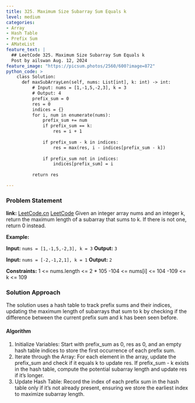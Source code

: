 ```yaml
---
title: 325. Maximum Size Subarray Sum Equals k
level: medium
categories:
- Array
- Hash Table
- Prefix Sum
- AMateList
feature_text: |
  ## LeetCode 325. Maximum Size Subarray Sum Equals k
  Post by ailswan Aug. 12, 2024
feature_image: "https://picsum.photos/2560/600?image=872"
python_code: >
    class Solution:
      def maxSubArrayLen(self, nums: List[int], k: int) -> int:
          # Input: nums = [1,-1,5,-2,3], k = 3
          # Output: 4
          prefix_sum = 0
          res = 0
          indices = {}
          for i, num in enumerate(nums):
              prefix_sum += num
              if prefix_sum == k:
                  res = i + 1
              
              if prefix_sum - k in indices:
                  res = max(res, i - indices[prefix_sum - k])
              
              if prefix_sum not in indices:
                  indices[prefix_sum] = i 
          
          return res

---
```


### Problem Statement
**link:**
[LeetCode.cn](https://leetcode.cn/problems/maximum-size-subarray-sum-equals-k/)
[LeetCode](https://leetcode.com/maximum-size-subarray-sum-equals-k/)
Given an integer array nums and an integer k, return the maximum length of a 
subarray that sums to k. If there is not one, return 0 instead.

**Example:**

**Input:** `nums = [1,-1,5,-2,3], k = 3`
**Output:** `3`
 
**Input:** `nums = [-2,-1,2,1], k = 1`
**Output:** `2`

**Constraints:**
1 <= nums.length <= 2 * 105
-104 <= nums[i] <= 104
-109 <= k <= 109

### Solution Approach
The solution uses a hash table to track prefix sums and their indices, updating the maximum length of subarrays that sum to k by checking if the difference between the current prefix sum and k has been seen before.
#### Algorithm
1. Initialize Variables: Start with prefix_sum as 0, res as 0, and an empty hash table indices to store the first occurrence of each prefix sum.
2. Iterate through the Array: For each element in the array, update the prefix_sum and check if it equals k to update res. If prefix_sum - k exists in the hash table, compute the potential subarray length and update res if it’s longer.
3. Update Hash Table: Record the index of each prefix sum in the hash table only if it’s not already present, ensuring we store the earliest index to maximize subarray length.